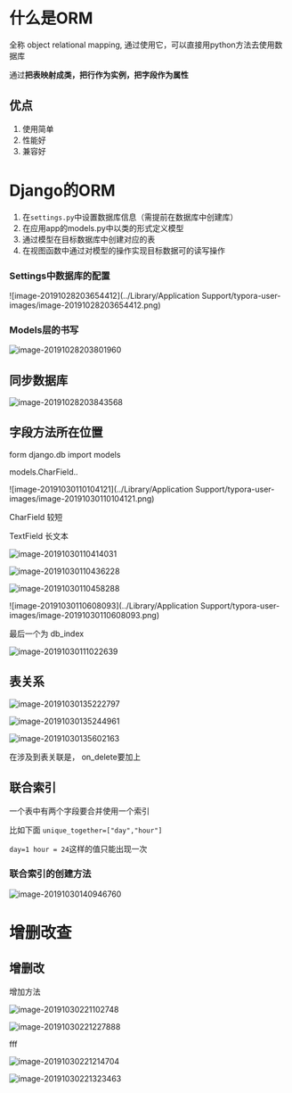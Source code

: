 # 什么是ORM 

全称 object relational mapping, 通过使用它，可以直接用python方法去使用数据库

通过**把表映射成类，把行作为实例，把字段作为属性**

## 优点

1. 使用简单
2. 性能好
3. 兼容好



# Django的ORM

1. 在`settings.py`中设置数据库信息（需提前在数据库中创建库）
2. 在应用app的models.py中以类的形式定义模型
3. 通过模型在目标数据库中创建对应的表
4. 在视图函数中通过对模型的操作实现目标数据可的读写操作

### Settings中数据库的配置



![image-20191028203654412](../Library/Application Support/typora-user-images/image-20191028203654412.png)



### Models层的书写

![image-20191028203801960](https://tva1.sinaimg.cn/large/006y8mN6ly1g8e72x3ps3j31g60o2thn.jpg)



## 同步数据库

![image-20191028203843568](https://tva1.sinaimg.cn/large/006y8mN6ly1g8e73lcvakj31ji0mqdnd.jpg)





## 字段方法所在位置

form django.db import models

models.CharField..

![image-20191030110104121](../Library/Application Support/typora-user-images/image-20191030110104121.png)



CharField 较短

TextField 长文本

![image-20191030110414031](https://tva1.sinaimg.cn/large/006y8mN6ly1g8g1qetrubj31h00n4gsy.jpg)


![image-20191030110436228](https://tva1.sinaimg.cn/large/006y8mN6ly1g8g1qslknjj31dw0kagr1.jpg)







![image-20191030110458288](https://tva1.sinaimg.cn/large/006y8mN6ly1g8g1raj97oj31fk0u0wsm.jpg)

![image-20191030110608093](../Library/Application Support/typora-user-images/image-20191030110608093.png)

最后一个为 db_index



![image-20191030111022639](https://tva1.sinaimg.cn/large/006y8mN6ly1g8g1wskktlj318g0t0qcn.jpg)

## 表关系

![image-20191030135222797](https://tva1.sinaimg.cn/large/006y8mN6ly1g8g6llyacwj31ao0ieq60.jpg)



![image-20191030135244961](https://tva1.sinaimg.cn/large/006y8mN6ly1g8g6lr1si4j31di0hs42k.jpg)

 ![image-20191030135602163](https://tva1.sinaimg.cn/large/006y8mN6ly1g8g6p8v2dmj31cq0jqdjd.jpg)

在涉及到表关联是， on_delete要加上

## 联合索引

一个表中有两个字段要合并使用一个索引 

比如下面 
`unique_together=["day","hour"]`

`day=1 hour = 24`这样的值只能出现一次

### 联合索引的创建方法

![image-20191030140946760](https://tva1.sinaimg.cn/large/006y8mN6ly1g8g73jgpl2j31a80imjvs.jpg)

 





# 增删改查

## 增删改

增加方法

![image-20191030221102748](https://tva1.sinaimg.cn/large/006y8mN6ly1g8gl0ih08dj31cy0t6tek.jpg)

![image-20191030221227888](https://tva1.sinaimg.cn/large/006y8mN6ly1g8gl1pk2xvj31d40n00wr.jpg)



fff

![image-20191030221214704](https://tva1.sinaimg.cn/large/006y8mN6ly1g8gl1mb01pj31a40kw0wu.jpg)

![image-20191030221323463](https://tva1.sinaimg.cn/large/006y8mN6ly1g8gl2qculqj30yu0naaci.jpg)

